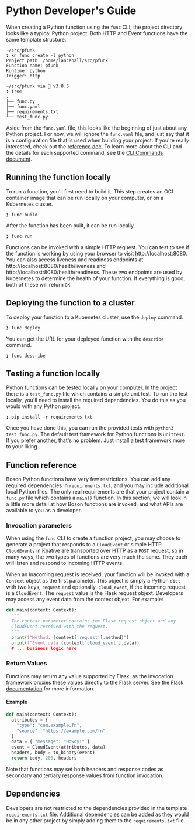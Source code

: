 # Python Developer's Guide

When creating a Python function using the `func` CLI, the project directory
looks like a typical Python project. Both HTTP and Event functions have the same
template structure.

```
~/src/pfunk
❯ kn func create -l python
Project path: /home/lanceball/src/pfunk
Function name: pfunk
Runtime: python
Trigger: http

~/src/pfunk via 🐍 v3.8.5
❯ tree
.
├── func.py
├── func.yaml
├── requirements.txt
└── test_func.py

```

Aside from the `func.yaml` file, this looks like the beginning of just about
any Python project. For now, we will ignore the `func.yaml` file, and just
say that it is a configuration file that is used when building your project.
If you're really interested, check out the [reference doc](config-reference.doc).
To learn more about the CLI and the details for each supported command, see
the [CLI Commands document](commands.md#cli-commands).

## Running the function locally

To run a function, you'll first need to build it. This step creates an OCI
container image that can be run locally on your computer, or on a Kubernetes
cluster.

```
❯ func build
```

After the function has been built, it can be run locally.

```
❯ func run
```

Functions can be invoked with a simple HTTP request. 
You can test to see if the function is working by using your browser to visit
http://localhost:8080. You can also access liveness and readiness
endpoints at http://localhost:8080/health/liveness and
http://localhost:8080/health/readiness. These two endpoints are used
by Kubernetes to determine the health of your function. If everything
is good, both of these will return `OK`.

## Deploying the function to a cluster

To deploy your function to a Kubenetes cluster, use the `deploy` command.

```
❯ func deploy
```

You can get the URL for your deployed function with the `describe` command.

```
❯ func describe
```

## Testing a function locally


Python functions can be tested locally on your computer. In the project there is
a `test_func.py` file which contains a simple unit test. To run the test locally,
you'll need to install the required dependencies. You do this as you would
with any Python project.

```
❯ pip install -r requirements.txt
```

Once you have done this, you can run the provided tests with `python3 test_func.py`.
The default test framework for Python functions is `unittest`. If you prefer another,
that's no problem. Just install a test framework more to your liking.

## Function reference

Boson Python functions have very few restrictions. You can add any required dependencies
in `requirements.txt`, and you may include additional local Python files. The only real
requirements are that your project contain a `func.py` file which contains a `main()` function.
In this section, we will look in a little more detail at how Boson functions are invoked,
and what APIs are available to you as a developer.

### Invocation parameters

When using the `func` CLI to create a function project, you may choose to generate a project
that responds to a `CloudEvent` or simple HTTP. `CloudEvents` in Knative are transported over
HTTP as a `POST` request, so in many ways, the two types of functions are very much the same.
They each will listen and respond to incoming HTTP events.

When an inacoming request is received, your function will be invoked with a `Context` object as the first parameter. This object is simply a Python `dict` with two keys, `request` and
optionally, `cloud_event`, if the incoming request is a `CloudEvent`. The `request` value
is the Flask request objext. Developers may access any event data from the context objext.
For example: 

```python
def main(context: Context):
  """ 
  The context parameter contains the Flask request object and any
  CloudEvent received with the request.
  """
  print(f"Method: {context['request'].method}")
  print(f"Event data {context['cloud_event'].data})
  # ... business logic here
```

### Return Values
Functions may return any value supported by Flask, as the invocation framework
proxies these values directly to the Flask server. See the Flask 
[documentation](https://flask.palletsprojects.com/en/1.1.x/quickstart/#about-responses)
for more information.

#### Example
```python
def main(context: Context):
  attributes = {
    "type": "com.example.fn",
    "source": "https://example.com/fn"
  }
  data = { "message": "Howdy!" }
  event = CloudEvent(attributes, data)
  headers, body = to_binary(event)
  return body, 200, headers
```

Note that functions may set both headers and response codes as secondary
and tertiary response values from function invocation. 

## Dependencies
Developers are not restricted to the dependencies provided in the template
`requirements.txt` file. Additional dependencies can be added as they would be
in any other project by simply adding them to the `requirements.txt` file.
